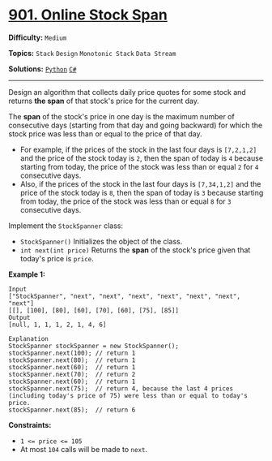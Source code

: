 # [901. Online Stock Span](https://leetcode.com/problems/online-stock-span/)

**Difficulty:** `Medium`  

**Topics:** `Stack` `Design` `Monotonic Stack` `Data Stream`  

**Solutions:** [`Python`](../../src/python/challenges/problems/online_stock_span_test.py) [`C#`](../../src/csharp/challenges/Problems/OnlineStockSpan.cs)  

---

Design an algorithm that collects daily price quotes for some stock and returns **the span** of that stock's price for the current day.

The **span** of the stock's price in one day is the maximum number of consecutive days (starting from that day and going backward) for which the stock price was less than or equal to the price of that day.

* For example, if the prices of the stock in the last four days is `[7,2,1,2]` and the price of the stock today is `2`, then the span of today is `4` because starting from today, the price of the stock was less than or equal `2` for `4` consecutive days.
* Also, if the prices of the stock in the last four days is `[7,34,1,2]` and the price of the stock today is `8`, then the span of today is `3` because starting from today, the price of the stock was less than or equal `8` for `3` consecutive days.

Implement the `StockSpanner` class:

* `StockSpanner()` Initializes the object of the class.
* `int next(int price)` Returns the **span** of the stock's price given that today's price is `price`.

**Example 1:**

```
Input
["StockSpanner", "next", "next", "next", "next", "next", "next", "next"]
[[], [100], [80], [60], [70], [60], [75], [85]]
Output
[null, 1, 1, 1, 2, 1, 4, 6]

Explanation
StockSpanner stockSpanner = new StockSpanner();
stockSpanner.next(100); // return 1
stockSpanner.next(80);  // return 1
stockSpanner.next(60);  // return 1
stockSpanner.next(70);  // return 2
stockSpanner.next(60);  // return 1
stockSpanner.next(75);  // return 4, because the last 4 prices (including today's price of 75) were less than or equal to today's price.
stockSpanner.next(85);  // return 6
```

**Constraints:**

* `1 <= price <= 105`
* At most `104` calls will be made to `next`.